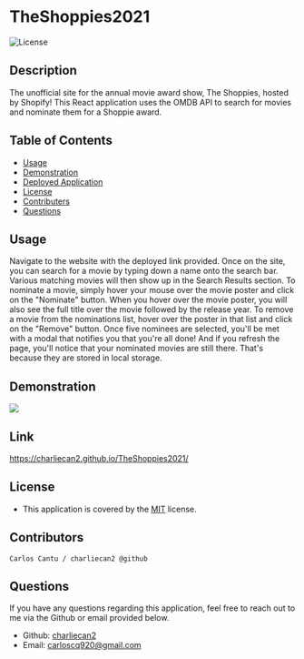 # TheShoppies2021

![License](https://img.shields.io/badge/license-MIT-blue)

## Description

The unofficial site for the annual movie award show, The Shoppies, hosted by Shopify! This React application uses the OMDB API to search for movies and nominate them for a Shoppie award.

## Table of Contents

- [Usage](#usage)
- [Demonstration](#demonstration)
- [Deployed Application](#link)
- [License](#license)
- [Contributers](#contributors)
- [Questions](#questions)

## Usage

Navigate to the website with the deployed link provided. Once on the site, you can search for a movie by typing down a name onto the search bar. Various matching movies will then show up in the Search Results section. To nominate a movie, simply hover your mouse over the movie poster and click on the "Nominate" button. When you hover over the movie poster, you will also see the full title over the movie followed by the release year. To remove a movie from the nominations list, hover over the poster in that list and click on the "Remove" button. Once five nominees are selected, you'll be met with a modal that notifies you that you're all done! And if you refresh the page, you'll notice that your nominated movies are still there. That's because they are stored in local storage.

## Demonstration

![](./gifs/example2.gif)

## Link

https://charliecan2.github.io/TheShoppies2021/

## License

- This application is covered by the [MIT](https://opensource.org/licenses/MIT/) license.

## Contributors

    Carlos Cantu / charliecan2 @github

## Questions

If you have any questions regarding this application, feel free to reach out to me via the Github or email provided below.

- Github: [charliecan2](https://github.com/charliecan2)
- Email: carloscq920@gmail.com
